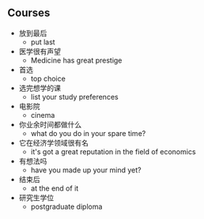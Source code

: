## Courses

* 放到最后
  * put last
* 医学很有声望
  * Medicine has great prestige
* 首选
  * top choice
* 选完想学的课
  * list your study preferences
* 电影院
  * cinema
* 你业余时间都做什么
  * what do you do in your spare time?
* 它在经济学领域很有名
  * it's got a great reputation in the field of economics
* 有想法吗
  * have you made up your mind yet?
* 结束后
  * at the end of it
* 研究生学位
  * postgraduate diploma